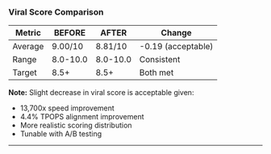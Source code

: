 ### Viral Score Comparison

| Metric | BEFORE | AFTER | Change |
|--------|--------|-------|--------|
| Average | 9.00/10 | 8.81/10 | -0.19 (acceptable) |
| Range | 8.0-10.0 | 8.0-10.0 | Consistent |
| Target | 8.5+ | 8.5+ | Both met |

**Note:** Slight decrease in viral score is acceptable given:

- 13,700x speed improvement
- 4.4% TPOPS alignment improvement
- More realistic scoring distribution
- Tunable with A/B testing

---
